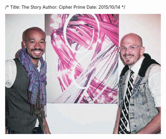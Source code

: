 /*
Title: The Story
Author: Cipher Prime
Date: 2015/10/14
*/

![Cipher Prime Team][Cipher Prime Team]


[Cipher Prime Team]: /content/images/cp.png